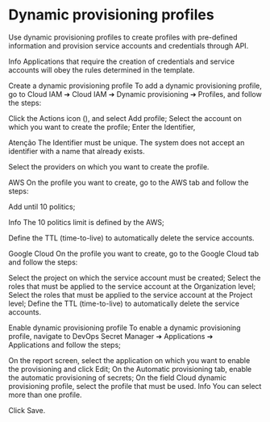 # Dynamic provisioning profiles 

Use dynamic provisioning profiles to create profiles with pre-defined information and provision service accounts and
    credentials through API.

Info
Applications that require the creation of credentials and service accounts will obey the rules
        determined in the template.


Create a dynamic provisioning profile
To add a dynamic provisioning profile, go to Cloud IAM ➔ Cloud IAM ➔ Dynamic provisioning ➔
        Profiles, and follow the steps:

Click the Actions icon (), and select Add profile;
Select the account on which you want to create the profile;
Enter the Identifier,

Atenção
The Identifier must be unique. The system does not
                accept an identifier with a name that already exists.


Select the providers on which you want to create the profile.

AWS
On the profile you want to create, go to the AWS tab and follow the steps:

Add until 10 politics;

Info
The 10 politics limit is defined by the AWS;


Define the TTL (time-to-live) to automatically delete the service accounts.

Google Cloud
On the profile you want to create, go to the Google Cloud tab and follow the steps:

Select the project on which the service account must be created;
Select the roles that must be applied to the service account at the Organization level;
Select the roles that must be applied to the service account at the Project level;
Define the TTL (time-to-live) to automatically delete the service accounts.


Enable dynamic provisioning profile
To enable a dynamic provisioning profile, navigate to DevOps Secret Manager ➔ Applications ➔
        Applications and follow the steps;

On the report screen, select the application on which you want to enable the provisioning and click
        Edit;
On the Automatic
            provisioning tab, enable the automatic provisioning of secrets;
On the field Cloud dynamic provisioning profile, select the profile that must be used.
Info
You can select more than one profile. 


Click Save.
